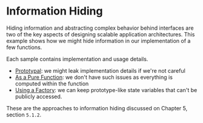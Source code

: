 # Information Hiding

Hiding information and abstracting complex behavior behind interfaces are two of the key aspects of designing scalable application architectures. This example shows how we might hide information in our implementation of a few functions.

Each sample contains implementation and usage details.

- [Prototypal](https://github.com/bevacqua/buildfirst/tree/master/ch05/02_information-hiding/prototypal.js): we might leak implementation details if we're not careful
- [As a Pure Function](https://github.com/bevacqua/buildfirst/tree/master/ch05/02_information-hiding/pure.js): we don't have such issues as everything is computed within the function
- [Using a Factory](https://github.com/bevacqua/buildfirst/tree/master/ch05/02_information-hiding/factory.js): we can keep prototype-like state variables that can't be publicly accessed.

These are the approaches to information hiding discussed on Chapter 5, section `5.1.2`.
